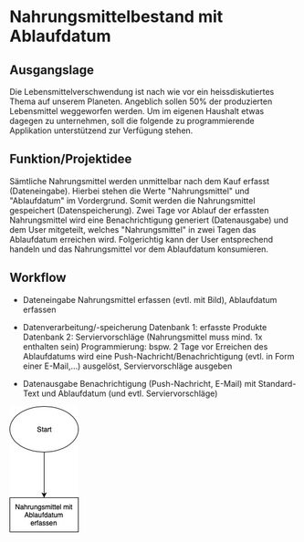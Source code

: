 # Nahrungsmittelbestand mit Ablaufdatum

## Ausgangslage
Die Lebensmittelverschwendung ist nach wie vor ein heissdiskutiertes Thema auf unserem Planeten. Angeblich sollen 50% der produzierten Lebensmittel weggeworfen werden. Um im eigenen Haushalt etwas dagegen zu unternehmen, soll die folgende zu programmierende Applikation unterstützend zur Verfügung stehen. 

## Funktion/Projektidee
Sämtliche Nahrungsmittel werden unmittelbar nach dem Kauf erfasst (Dateneingabe). Hierbei stehen die Werte "Nahrungsmittel" und "Ablaufdatum" im Vordergrund. Somit werden die Nahrungsmittel gespeichert (Datenspeicherung). Zwei Tage vor Ablauf der erfassten Nahrungsmittel wird eine Benachrichtigung generiert (Datenausgabe) und dem User mitgeteilt, welches "Nahrungsmittel" in zwei Tagen das Ablaufdatum erreichen wird. Folgerichtig kann der User entsprechend handeln und das Nahrungsmittel vor dem Ablaufdatum konsumieren.

## Workflow

* Dateneingabe
Nahrungsmittel erfassen (evtl. mit Bild), Ablaufdatum erfassen

* Datenverarbeitung/-speicherung
Datenbank 1: erfasste Produkte
Datenbank 2: Serviervorschläge (Nahrungsmittel muss mind. 1x enthalten sein)
Programmierung: bspw. 2 Tage vor Erreichen des Ablaufdatums wird eine Push-Nachricht/Benachrichtigung (evtl. in Form einer E-Mail,…) ausgelöst, Serviervorschläge ausgeben
	
* Datenausgabe
Benachrichtigung (Push-Nachricht, E-Mail) mit Standard-Text und Ablaufdatum (und evtl. Serviervorschläge)


![Ablaufdiagramm](Ablaufdiagramm.jpg)
